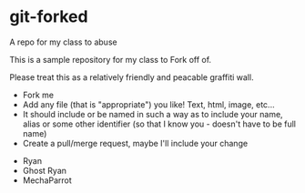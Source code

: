 # git-forked
A repo for my class to abuse

This is a sample repository for my class to Fork off of.

Please treat this as a relatively friendly and peacable graffiti wall.

* Fork me
* Add any file (that is "appropriate") you like! Text, html, image, etc...
* It should include or be named in such a way as to include your name, alias or some other identifier (so that I know you - doesn't have to be full name)
* Create a pull/merge request, maybe I'll include your change

- Ryan
- Ghost Ryan
- MechaParrot
